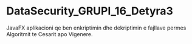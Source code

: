 # DataSecurity_GRUPI_16_Detyra3
JavaFX aplikacioni qe ben enkriptimin dhe dekriptimin e fajllave permes Algoritmit te Cesarit apo Vigenere.
